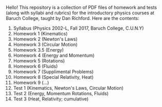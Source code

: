 Hello! This repository is a collection of PDF files of homework and tests (along with syllabi and rubrics) for the introductory physics courses at Baruch College, taught by Dan Richford. Here are the contents:

  1. Syllabus     (Physics 2002-L, Fall 2017, Baruch College, C.U.N.Y)
  2. Homework 1   (Kinematics)
  3. Homework 2   (Newton's Laws)
  4. Homework 3   (Circular Motion)
  5. Homework 3.5 (Energy)
  6. Homework 4   (Energy and Momentum)
  7. Homework 5   (Rotations)
  8. Homework 6   (Fluids)
  9. Homework 7   (Supplimental Problems)
 10. Homework 8   (Special Relativity, Heat)
 11. Homework 9   (...)
 12. Test 1       (Kinematics, Newton's Laws, Circular Motion)
 13. Test 2       (Energy, Momentum Rotations, Fluids)
 14. Test 3       (Heat, Relativity; cumulative)